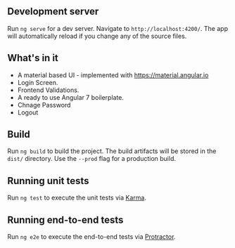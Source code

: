 

## Development server

Run `ng serve` for a dev server. Navigate to `http://localhost:4200/`. The app will automatically reload if you change any of the source files.

## What's in it

- A material based UI - implemented with https://material.angular.io
- Login Screen. 
- Frontend Validations. 
- A ready to use Angular 7 boilerplate.
- Chnage Password
- Logout

## Build

Run `ng build` to build the project. The build artifacts will be stored in the `dist/` directory. Use the `--prod` flag for a production build.

## Running unit tests

Run `ng test` to execute the unit tests via [Karma](https://karma-runner.github.io).

## Running end-to-end tests

Run `ng e2e` to execute the end-to-end tests via [Protractor](http://www.protractortest.org/).
